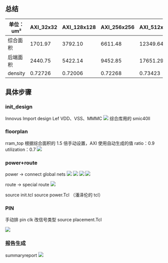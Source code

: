 ## 总结

| 单位：um² | AXI_32x32 | AXI_128x128 | AXI_256x256 | AXI_512x512 | rram_top  |
| --------- | --------- | ----------- | ----------- | ----------- | --------- |
| 综合面积  | 1701.97   | 3792.10     | 6611.48     | 12349.64    | 97073.40  |
| 后端面积  | 2440.75   | 5422.14     | 9452.85     | 17651.29    | 138021.20 |
| density  |0.72726 |     0.72006         | 0.72268           | 0.73423            |   0.80775        |

## 具体步骤

### init_design
Innovus
Import design Lef 
VDD、VSS、MMMC
![](https://raw.githubusercontent.com/acdefg/cdn/main/obsidian/20230920145143.png)
综合库用的 smic40ll

### floorplan
rram_top 根据综合面积的 1.5 倍手动设置，AXI 使用自动生成的值
ratio：0.9 utilization：0.7
![](https://raw.githubusercontent.com/acdefg/cdn/main/obsidian/20230920145211.png)

### power+route
power -> connect global nets
![](https://raw.githubusercontent.com/acdefg/cdn/main/obsidian/20230920145551.png)
![](https://raw.githubusercontent.com/acdefg/cdn/main/obsidian/20230920145748.png)
![](https://raw.githubusercontent.com/acdefg/cdn/main/obsidian/20230920145952.png)
![](https://raw.githubusercontent.com/acdefg/cdn/main/obsidian/20230920150051.png)

route -> special route
![](https://raw.githubusercontent.com/acdefg/cdn/main/obsidian/20230920150103.png)

source init.tcl
source power.Tcl
（潘泽伦的 tcl）
### PIN
手动排 pin
clk 改信号类型
source placement.Tcl

![](https://raw.githubusercontent.com/acdefg/cdn/main/obsidian/20230920151510.png)

### 报告生成
summaryreport
![](https://raw.githubusercontent.com/acdefg/cdn/main/obsidian/20230920151809.png)




